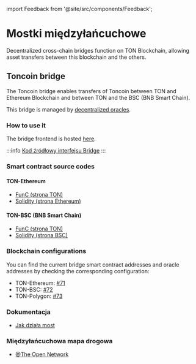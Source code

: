 import Feedback from '@site/src/components/Feedback';

# Mostki międzyłańcuchowe

Decentralized cross-chain bridges function on TON Blockchain, allowing asset transfers between this blockchain and the others.

## Toncoin bridge

The Toncoin bridge enables transfers of Toncoin between TON and Ethereum Blockchain and between TON and the BSC (BNB Smart Chain).

This bridge is managed by [decentralized oracles](/v3/documentation/infra/crosschain/bridge-addresses).

### How to use it

The bridge frontend is hosted [here](https://ton.org/bridge).

:::info
[Kod źródłowy interfejsu Bridge](https://github.com/ton-blockchain/bridge)
:::

### Smart contract source codes

#### TON-Ethereum

- [FunC (strona TON)](https://github.com/ton-blockchain/bridge-func)
- [Solidity (strona Ethereum)](https://github.com/ton-blockchain/bridge-solidity/tree/eth_mainnet)

#### TON-BSC (BNB Smart Chain)

- [FunC (strona TON)](https://github.com/ton-blockchain/bridge-func/tree/bsc)
- [Solidity (strona BSC)](https://github.com/ton-blockchain/bridge-solidity/tree/bsc_mainnet)

### Blockchain configurations

You can find the current bridge smart contract addresses and oracle addresses by checking the corresponding configuration:

- TON-Ethereum: [#71](https://github.com/ton-blockchain/ton/blob/35d17249e6b54d67a5781ebf26e4ee98e56c1e50/crypto/block/block.tlb#L738)
- TON-BSC: [#72](https://github.com/ton-blockchain/ton/blob/35d17249e6b54d67a5781ebf26e4ee98e56c1e50/crypto/block/block.tlb#L739)
- TON-Polygon: [#73](https://github.com/ton-blockchain/ton/blob/35d17249e6b54d67a5781ebf26e4ee98e56c1e50/crypto/block/block.tlb#L740)

### Dokumentacja

- [Jak działa most](https://github.com/ton-blockchain/TIPs/issues/24)

### Międzyłańcuchowa mapa drogowa

- [@The Open Network](https://t.me/tonblockchain/146)

<Feedback />

